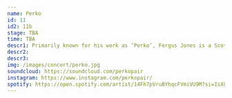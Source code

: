 ```yaml
---
name: Perko
id: 11
id2: 11b
stage: TBA
time: TBA
descr1: Primarily known for his work as ‘Perko’, Fergus Jones is a Scottish Producer and DJ living and working in Copenhagen. He first appeared on Glasgow based label Numbers in 2018 with his debut ‘NV Auto’, which was followed up in 2020 by his second release ‘The City Rings.’ 2020 also saw him release his album ‘Galerie’ on Copenhagen based label Posh Isolation. Known for his textural productions and off-kilter remixes that draw as much from sound art as they do from modern club music; his sound is characterised by layers of subtly shifting chords, blown out drum machines, space echo and field recordings. As a monthly host on Rinse France, his selections and guest mix curation further push his singular brand of experimental electronic music.
descr2:
descr3:
img: /images/concert/perko.jpg
soundcloud: https://soundcloud.com/perkopair
instagram: https://www.instagram.com/perkopair/
spotify: https://open.spotify.com/artist/14Fh7pVruBYhqcFVmiVU9M?si=IsX87qVkR4mO1sZ5Ory9YA
---
```

